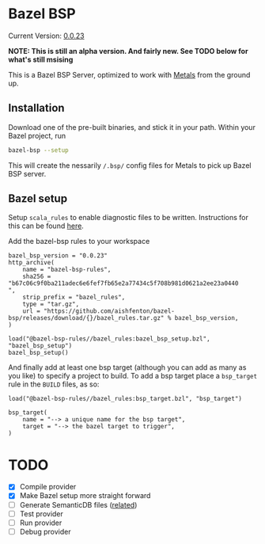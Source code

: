 # Bazel BSP
Current Version: [0.0.23](https://github.com/aishfenton/bazel-bsp/releases/tag/0.0.23)

**NOTE: This is still an alpha version. And fairly new. See TODO below for what's still msising**

This is a Bazel BSP Server, optimized to work with [Metals](https://scalameta.org/metals/) from the ground up.

## Installation

Download one of the pre-built binaries, and stick it in your path. Within your Bazel project, run 

```bash
bazel-bsp --setup
```

This will create the nessarily `/.bsp/` config files for Metals to pick up Bazel BSP server. 

## Bazel setup

Setup `scala_rules` to enable diagnostic files to be written. Instructions for this can be found [here](https://github.com/bazelbuild/rules_scala/blob/master/docs/scala_toolchain.md).

Add the bazel-bsp rules to your workspace

```starlark
bazel_bsp_version = "0.0.23"
http_archive(
    name = "bazel-bsp-rules",
    sha256 = "b67c06c9f0ba211adec6e6fef7fb65e2a77434c5f708b981d0621a2ee23a0440
",
    strip_prefix = "bazel_rules",
    type = "tar.gz",
    url = "https://github.com/aishfenton/bazel-bsp/releases/download/{}/bazel_rules.tar.gz" % bazel_bsp_version,
)

load("@bazel-bsp-rules//bazel_rules:bazel_bsp_setup.bzl", "bazel_bsp_setup")
bazel_bsp_setup()
```

And finally add at least one bsp target (although you can add as many as you like) to specify a project to build. To add a bsp target place a `bsp_target` rule in the `BUILD` files, as so:

```starlark
load("@bazel-bsp-rules//bazel_rules:bsp_target.bzl", "bsp_target")

bsp_target(
    name = "--> a unique name for the bsp target",
    target = "--> the bazel target to trigger",
)
```

# TODO

- [x] Compile provider
- [x] Make Bazel setup more straight forward
- [ ] Generate SemanticDB files ([related](https://github.com/bazelbuild/rules_scala/issues/952))
- [ ] Test provider
- [ ] Run provider
- [ ] Debug provider
